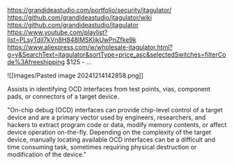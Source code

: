 
https://grandideastudio.com/portfolio/security/jtagulator/
https://github.com/grandideastudio/jtagulator/wiki
https://github.com/grandideastudio/jtagulator
https://www.youtube.com/playlist?list=PLsyTdiI7kVn8H848lMSKljkUwPnZfke9k
https://www.aliexpress.com/w/wholesale-jtagulator.html?g=y&SearchText=jtagulator&sortType=price_asc&selectedSwitches=filterCode%3Afreeshipping $125 - ...

![[Images/Pasted image 20241214142858.png]]

Assists in identifying OCD interfaces from test points, vias, component pads, or connectors of a target device.

"On-chip debug (OCD) interfaces can provide chip-level control of a target device and are a primary vector used by engineers, researchers, and hackers to extract program code or data, modify memory contents, or affect device operation on-the-fly. Depending on the complexity of the target device, manually locating available OCD interfaces can be a difficult and time consuming task, sometimes requiring physical destruction or modification of the device."
